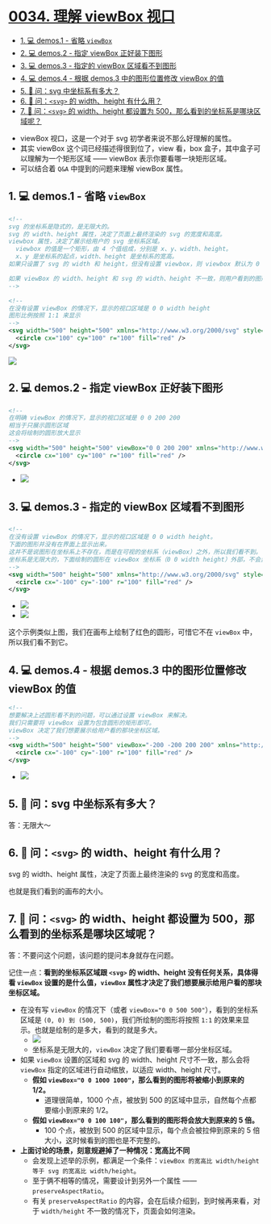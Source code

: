 # [0034. 理解 viewBox 视口](https://github.com/tnotesjs/TNotes.svg/tree/main/notes/0034.%20%E7%90%86%E8%A7%A3%20viewBox%20%E8%A7%86%E5%8F%A3)

<!-- region:toc -->

- [1. 💻 demos.1 - 省略 `viewBox`](#1--demos1---省略-viewbox)
- [2. 💻 demos.2 - 指定 viewBox 正好装下图形](#2--demos2---指定-viewbox-正好装下图形)
- [3. 💻 demos.3 - 指定的 viewBox 区域看不到图形](#3--demos3---指定的-viewbox-区域看不到图形)
- [4. 💻 demos.4 - 根据 demos.3 中的图形位置修改 viewBox 的值](#4--demos4---根据-demos3-中的图形位置修改-viewbox-的值)
- [5. 🤔 问：svg 中坐标系有多大？](#5--问svg-中坐标系有多大)
- [6. 🤔 问：`<svg>` 的 width、height 有什么用？](#6--问svg-的-widthheight-有什么用)
- [7. 🤔 问：`<svg>` 的 width、height 都设置为 500，那么看到的坐标系是哪块区域呢？](#7--问svg-的-widthheight-都设置为-500那么看到的坐标系是哪块区域呢)

<!-- endregion:toc -->
- viewBox 视口，这是一个对于 svg 初学者来说不那么好理解的属性。
- 其实 viewBox 这个词已经描述得很到位了，view 看，box 盒子，其中盒子可以理解为一个矩形区域 —— viewBox 表示你要看哪一块矩形区域。
- 可以结合着 `Q&A` 中提到的问题来理解 viewBox 属性。

## 1. 💻 demos.1 - 省略 `viewBox`

```xml
<!--
svg 的坐标系是隐式的，是无限大的。
svg 的 width、height 属性，决定了页面上最终渲染的 svg 的宽度和高度。
viewbox 属性，决定了展示给用户的 svg 坐标系区域。
  viewbox 的值是一个矩形，由 4 个值组成，分别是 x、y、width、height。
  x、y 是坐标系的起点，width、height 是坐标系的宽高。
如果只设置了 svg 的 width 和 height，但没有设置 viewbox，则 viewbox 默认为 0 0 width height。

如果 viewBox 的 width、height 和 svg 的 width、height 不一致，则用户看到的图形将会进行缩放。
-->

<!--
在没有设置 viewBox 的情况下，显示的视口区域是 0 0 width height
图形比例按照 1:1 来显示
-->
<svg width="500" height="500" xmlns="http://www.w3.org/2000/svg" style="border: 1px solid">
  <circle cx="100" cy="100" r="100" fill="red" />
</svg>
```

![](assets/2024-12-09-15-54-05.png)

## 2. 💻 demos.2 - 指定 viewBox 正好装下图形


```xml
<!--
在明确 viewBox 的情况下，显示的视口区域是 0 0 200 200
相当于只展示圆形区域
这会将绘制的圆形放大显示
-->
<svg width="500" height="500" viewBox="0 0 200 200" xmlns="http://www.w3.org/2000/svg" style="border: 1px solid">
  <circle cx="100" cy="100" r="100" fill="red" />
</svg>
```

- ![](assets/2024-12-09-15-55-18.png)

## 3. 💻 demos.3 - 指定的 viewBox 区域看不到图形


```xml
<!--
在没有设置 viewBox 的情况下，显示的视口区域是 0 0 width height。
下面的图形并没有在界面上显示出来。
这并不是说图形在坐标系上不存在，而是在可视的坐标系（viewBox）之外，所以我们看不到。
坐标系是无限大的，下面绘制的圆形在 viewBox 坐标系（0 0 width height）外部，不会显示。
-->
<svg width="500" height="500" xmlns="http://www.w3.org/2000/svg" style="border: 1px solid">
  <circle cx="-100" cy="-100" r="100" fill="red" />
</svg>
```

- ![](assets/2024-12-09-15-56-06.png)
- ![](assets/2024-12-09-15-56-36.png)

这个示例类似上图，我们在画布上绘制了红色的圆形，可惜它不在 `viewBox` 中，所以我们看不到它。

## 4. 💻 demos.4 - 根据 demos.3 中的图形位置修改 viewBox 的值


```xml
<!--
想要解决上述圆形看不到的问题，可以通过设置 viewBox 来解决。
我们只需要将 viewBox 设置为包含圆形的矩形即可。
viewBox 决定了我们想要展示给用户看的那块坐标区域。
-->
<svg width="500" height="500" viewBox="-200 -200 200 200" xmlns="http://www.w3.org/2000/svg" style="border: 1px solid">
  <circle cx="-100" cy="-100" r="100" fill="red" />
</svg>
```

- ![](assets/2024-12-09-15-55-18.png)

## 5. 🤔 问：svg 中坐标系有多大？

答：无限大～

## 6. 🤔 问：`<svg>` 的 width、height 有什么用？

svg 的 width、height 属性，决定了页面上最终渲染的 svg 的宽度和高度。

也就是我们看到的画布的大小。

## 7. 🤔 问：`<svg>` 的 width、height 都设置为 500，那么看到的坐标系是哪块区域呢？

答：不要问这个问题，该问题的提问本身就存在问题。

记住一点：**看到的坐标系区域跟 `<svg>` 的 width、height 没有任何关系，具体得看 `viewBox` 设置的是什么值，`viewBox` 属性才决定了我们想要展示给用户看的那块坐标区域。**

- 在没有写 `viewBox` 的情况下（或者 `viewBox="0 0 500 500"`），看到的坐标系区域是 `(0, 0) 到 (500, 500)`，我们所绘制的图形将按照 `1:1` 的效果来显示。也就是绘制的是多大，看到的就是多大。
  - ![](assets/2024-12-09-16-02-21.png)
  - 坐标系是无限大的，`viewBox` 决定了我们要看哪一部分坐标区域。
- 如果 `viewBox` 设置的区域和 svg 的 width、height 尺寸不一致，那么会将 `viewBox` 指定的区域进行自动缩放，以适应 width、height 尺寸。
  - **假如 `viewBox="0 0 1000 1000"`，那么看到的图形将被缩小到原来的 1/2。**
    - 道理很简单，1000 个点，被放到 500 的区域中显示，自然每个点都要缩小到原来的 1/2。
  - **假如 `viewBox="0 0 100 100"`，那么看到的图形将会放大到原来的 5 倍。**
    - 100 个点，被放到 500 的区域中显示，每个点会被拉伸到原来的 5 倍大小，这时候看到的图也是不完整的。
- **上面讨论的场景，刻意规避掉了一种情况：宽高比不同**
  - 会发现上述举的示例，都满足一个条件：`viewBox 的宽高比 width/height 等于 svg 的宽高比 width/height`。
  - 至于俩不相等的情况，需要设计到另外一个属性 —— `preserveAspectRatio`。
  - 有关 `preserveAspectRatio` 的内容，会在后续介绍到，到时候再来看，对于 `width/height` 不一致的情况下，页面会如何渲染。
